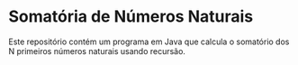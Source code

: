 # Somatória de Números Naturais
Este repositório contém um programa em Java que calcula o somatório dos N primeiros números naturais usando recursão.
